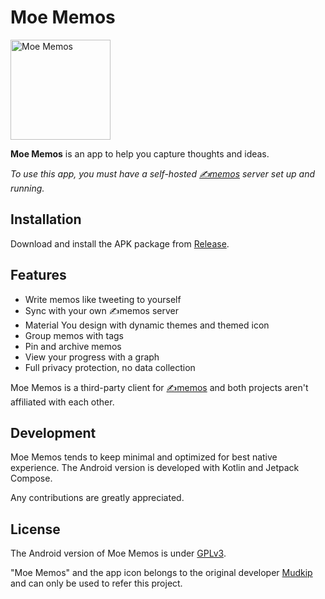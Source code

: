 # Moe Memos

<img alt="Moe Memos" src="https://memos.moe/memos.png" width="160" height="160" />

**Moe Memos** is an app to help you capture thoughts and ideas.

*To use this app, you must have a self-hosted [✍️memos](https://github.com/usememos/memos) server set up and running.*

## Installation

Download and install the APK package from [Release](https://github.com/mudkipme/MoeMemosAndroid/releases).

## Features

- Write memos like tweeting to yourself
- Sync with your own ✍️memos server
- Material You design with dynamic themes and themed icon
- Group memos with tags
- Pin and archive memos
- View your progress with a graph
- Full privacy protection, no data collection

Moe Memos is a third-party client for [✍️memos](https://github.com/usememos/memos) and both projects aren't affiliated with each other.

## Development

Moe Memos tends to keep minimal and optimized for best native experience. The Android version is developed with Kotlin and Jetpack Compose.

Any contributions are greatly appreciated.

## License

The Android version of Moe Memos is under [GPLv3](LICENSE).

"Moe Memos" and the app icon belongs to the original developer [Mudkip](https://github.com/mudkipme) and can only be used to refer this project.
